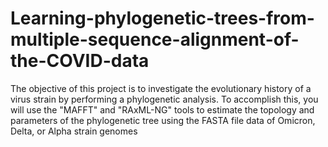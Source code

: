 # Learning-phylogenetic-trees-from-multiple-sequence-alignment-of-the-COVID-data
The objective of this project is to investigate the evolutionary history of a virus strain by performing a phylogenetic analysis. To accomplish this, you will use the "MAFFT" and "RAxML-NG" tools to estimate the topology and parameters of the phylogenetic tree using the FASTA file data of Omicron, Delta, or Alpha strain genomes
